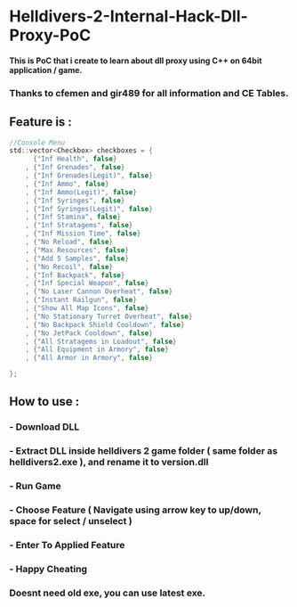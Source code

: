 # Helldivers-2-Internal-Hack-Dll-Proxy-PoC

#### This is PoC that i create to learn about dll proxy using C++ on 64bit application / game.

### Thanks to cfemen and gir489 for all information and CE Tables.

## Feature is :
```c
//Console Menu
std::vector<Checkbox> checkboxes = { 
      {"Inf Health", false}
    , {"Inf Grenades", false}
    , {"Inf Grenades(Legit)", false}
    , {"Inf Ammo", false}
    , {"Inf Ammo(Legit)", false}
    , {"Inf Syringes", false}
    , {"Inf Syringes(Legit)", false}
    , {"Inf Stamina", false}
    , {"Inf Stratagems", false}
    , {"Inf Mission Time", false}
    , {"No Reload", false}
    , {"Max Resources", false}
    , {"Add 5 Samples", false}
    , {"No Recoil", false}
    , {"Inf Backpack", false}
    , {"Inf Special Weapon", false}
    , {"No Laser Cannon Overheat", false}
    , {"Instant Railgun", false}
    , {"Show All Map Icons", false}
    , {"No Stationary Turret Overheat", false}
    , {"No Backpack Shield Cooldown", false}
    , {"No JetPack Cooldown", false}
    , {"All Stratagems in Loadout", false}
    , {"All Equipment in Armory", false}
    , {"All Armor in Armory", false}

};
```

## How to use :
### - Download DLL
### - Extract DLL inside helldivers 2 game folder ( same folder as helldivers2.exe ), and rename it to version.dll
### - Run Game
### - Choose Feature ( Navigate using arrow key to up/down, space for select / unselect )
### - Enter To Applied Feature
### - Happy Cheating

### Doesnt need old exe, you can use latest exe.
